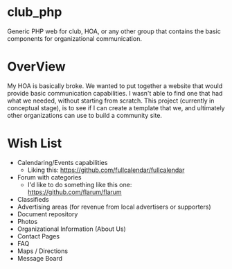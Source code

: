# club_php
Generic PHP web for club, HOA, or any other group that contains the basic components for organizational communication.

# OverView
My HOA is basically broke.   We wanted to put together a website that would provide basic communication capabilities.  I wasn't able to find one that had what we needed, without starting from scratch.   This project (currently in conceptual stage), is to see if I can create a template that we, and ultimately other organizations can use to build a community site.   

# Wish List
* Calendaring/Events capabilities
  * Liking this: https://github.com/fullcalendar/fullcalendar
* Forum with categories
  * I'd like to do something like this one:  https://github.com/flarum/flarum
* Classifieds 
* Advertising areas (for revenue from local advertisers or supporters)
* Document repository
* Photos
* Organizational Information (About Us)
* Contact Pages
* FAQ
* Maps / Directions
* Message Board




